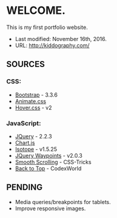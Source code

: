# **WELCOME.** #

This is my first portfolio website. 

* Last modified: November 16th, 2016.
* URL: http://kiddography.com/


## **SOURCES** ##

### CSS: ###
* [Bootstrap](http://getbootstrap.com/) - 3.3.6
* [Animate.css](https://daneden.github.io/animate.css/)
* [Hover.css](http://ianlunn.github.io/Hover/) - v2

### JavaScript: ###
* [JQuery](https://jquery.com/) - 2.2.3
* [Chart.js](http://www.chartjs.org/) 
* [Isotope](http://isotope.metafizzy.co/) - v1.5.25
* [JQuery Waypoints](http://imakewebthings.com/waypoints/) - v2.0.3
* [Smooth Scrolling](https://css-tricks.com/snippets/jquery/smooth-scrolling/) - CSS-Tricks
* [Back to Top](http://www.codexworld.com/back-to-top-button-using-jquery-css/) - CodexWorld

## **PENDING** ##

* Media queries/breakpoints for tablets.
* Improve responsive images.

